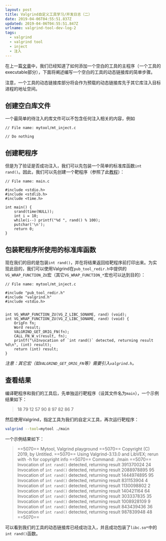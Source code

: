```yaml
---
layout: post
title: Valgrind自定义工具学习/开发日志（二）
date: 2019-04-06T04:55:51.837Z
updated: 2019-04-06T04:55:51.847Z
urlname: valgrind-tool-dev-log-2
tags:
  - valgrind
  - valgrind tool
  - inject
  - 注入
---
```

在上一篇[文章](/2019/04/01/valgrind-tool-dev-log-1)中，我们已经知道了如何添加一个空白的工具的主程序（一个工具的executable部分），下面将阐述编写一个空白的工具的动态链接库的简单步骤。

注意，一个工具的动态链接库部分将会作为预载的动态链接库先于其它库注入目标进程的地址空间。

## 创建空白库文件

一个最简单的待注入的库文件可以不包含任何注入相关的内容，例如

```
// File name: mytool/mt_inject.c

// Do nothing
```

## 创建靶程序

但是为了验证是否成功注入，我们可以先包装一个简单的标准库函数`int rand()`。因此，我们可以先创建一个靶程序（参照了此[教程](https://rafalcieslak.wordpress.com/2013/04/02/dynamic-linker-tricks-using-ld_preload-to-cheat-inject-features-and-investigate-programs/)）：

```
// File name: main.c

#include <stdio.h>
#include <stdlib.h>
#include <time.h>

int main() {
    srand(time(NULL));
    int i = 10;
    while(i--) printf("%d ", rand() % 100);
    putchar('\n');
    return 0;
}
```

## 包装靶程序所使用的标准库函数

现在我们的目的是包装`int rand()`，并在将结果返回给靶程序前打印出来。为实现此目的，我们可以使用Valgrind在`pub_tool_redir.h`中提供的`VG_WRAP_FUNCTION_ZU`宏（其它`VG_WRAP_FUNCTION_*`宏也可以达到目的）：

```
// File name: mytool/mt_inject.c

#include "pub_tool_redir.h"
#include "valgrind.h"
#include <stdio.h>


int VG_WRAP_FUNCTION_ZU(VG_Z_LIBC_SONAME, rand) (void);
int VG_WRAP_FUNCTION_ZU(VG_Z_LIBC_SONAME, rand) (void) {
    OrigFn fn;
    Word result;
    VALGRIND_GET_ORIG_FN(fn);
    CALL_FN_W_v(result, fn);
    printf("\nInvocation of `int rand()` detected, returning result %d\n", (int) result);
    return (int) result;
}
```

*注意：其它宏（如`VALGRIND_GET_ORIG_FN`等）需要引入`valgrind.h`。*

## 查看结果

编译靶程序和我们的工具后，先单独运行靶程序（设其文件名为`main`），一个示例结果如下：

> 18 79 12 57 90 8 97 82 86 7

然后使用Valgrind，指定工具为我们的自定义工具，再次运行靶程序：

```bash
valgrind --tool=mytool ./main
```

一个示例结果如下：

> ==5070== Mytool, Valgrind playground
> ==5070== Copyright (C) 2019, by Untitled.
> ==5070== Using Valgrind-3.13.0 and LibVEX; rerun with -h for copyright info
> ==5070== Command: ./main
> ==5070== 
> Invocation of `int rand()` detected, returning result 391370024
> 24
> Invocation of `int rand()` detected, returning result 2088978895
> 95
> Invocation of `int rand()` detected, returning result 1444974895
> 95
> Invocation of `int rand()` detected, returning result 831153904
> 4
> Invocation of `int rand()` detected, returning result 1130098802
> 2
> Invocation of `int rand()` detected, returning result 140421164
> 64
> Invocation of `int rand()` detected, returning result 303337835
> 35
> Invocation of `int rand()` detected, returning result 1008928109
> 9
> Invocation of `int rand()` detected, returning result 843439436
> 36
> Invocation of `int rand()` detected, returning result 987839948
> 48 
> ==5070==

可以看到我们的工具的动态链接库已经成功注入，并且成功包装了`libc.so*`中的`int rand()`函数。
